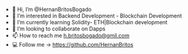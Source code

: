 - 👋 Hi, I’m @HernanBritosBogado
- 👀 I’m interested in Backend Development - Blockchain Development
- 🌱 I’m currently learning Solidity- ETH|Blockchain development
- 💞️ I’m looking to collaborate on Dapps 
- 📫 How to reach me h.britosbogado@gmil.com
- 💻 Follow me -> https://github.com/HernanBritos 
<!---👨‍ 
HernanBritosBogado/HernanBritosBogado is a ✨ special ✨ repository because its `README.md` (this file) appears on your GitHub profile.
You can click the Preview link to take a look at your changes.
--->
